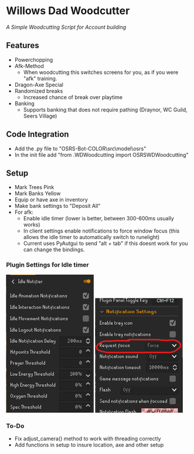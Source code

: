 # Willows Dad Woodcutter
<i>A Simple Woodcutting Script for Account building</i>
## Features
- Powerchopping
- Afk-Method
  - When woodcutting this switches screens for you, as if you were "afk" training.
- Dragon-Axe Special
- Randomized breaks
  - Increased chance of break over playtime
- Banking
  - Supports banking that does not require pathing (Draynor, WC Guild, Seers Village)


## Code Integration

- Add the .py file to "OSRS-Bot-COLOR\src\model\osrs"
- In the init file add "from .WDWoodcutting import OSRSWDWoodcutting"

## Setup
- Mark Trees Pink
- Mark Banks Yellow
- Equip or have axe in inventory
- Make bank settings to "Deposit All"
- For afk:
  - Enable idle timer (lower is better, between 300-600ms usually works)
  - In client settings enable notifications to force window focus (this allows the idle timer to automatically switch to runelight)
  - Current uses PyAutgui to send "alt + tab" if this doesnt work for you can change the bindings.

### Plugin Settings for Idle timer
![Idle Settings](Idle_timer.png) ![RuneClient Settings](runeclient_settings.png)

### To-Do
- Fix adjust_camera() method to work with threading correctly
- Add functions in setup to insure location, axe and other setup 
